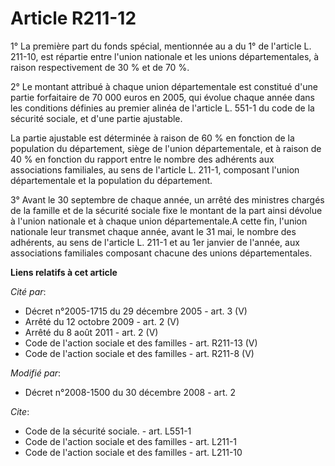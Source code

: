 # Article R211-12

1° La première part du fonds spécial, mentionnée au a du 1° de l'article L. 211-10, est répartie entre l'union nationale et
les unions départementales, à raison respectivement de 30 % et de 70 %. 

2° Le montant attribué à chaque union départementale est constitué d'une partie forfaitaire de 70 000 euros en 2005, qui
évolue chaque année dans les conditions définies au premier alinéa de l'article L. 551-1 du code de la sécurité sociale, et
d'une partie ajustable. 

La partie ajustable est déterminée à raison de 60 % en fonction de la population du département, siège de l'union
départementale, et à raison de 40 % en fonction du rapport entre le nombre des adhérents aux associations familiales, au sens
de l'article L. 211-1, composant l'union départementale et la population du département. 

3° Avant le 30 septembre de chaque année, un arrêté des ministres chargés de la famille et de la sécurité sociale fixe le
montant de la part ainsi dévolue à l'union nationale et à chaque union départementale.A cette fin, l'union nationale leur
transmet chaque année, avant le 31 mai, le nombre des adhérents, au sens de l'article L. 211-1 et au 1er janvier de l'année,
aux associations familiales composant chacune des unions départementales.

**Liens relatifs à cet article**

_Cité par_:

  - Décret n°2005-1715 du 29 décembre 2005 - art. 3 (V)
  - Arrêté du 12 octobre 2009 - art. 2 (V)
  - Arrêté du 8 août 2011 - art. 2 (V)
  - Code de l'action sociale et des familles - art. R211-13 (V)
  - Code de l'action sociale et des familles - art. R211-8 (V)

_Modifié par_:

  - Décret n°2008-1500 du 30 décembre 2008 - art. 2

_Cite_:

  - Code de la sécurité sociale. - art. L551-1
  - Code de l'action sociale et des familles - art. L211-1
  - Code de l'action sociale et des familles - art. L211-10
